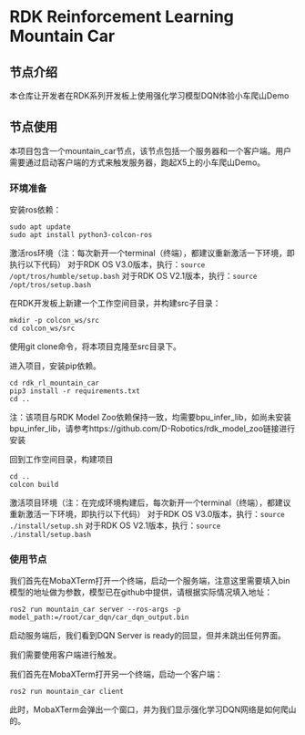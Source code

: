 # RDK Reinforcement Learning Mountain Car

## 节点介绍

本仓库让开发者在RDK系列开发板上使用强化学习模型DQN体验小车爬山Demo

## 节点使用

本项目包含一个mountain_car节点，该节点包括一个服务器和一个客户端。用户需要通过启动客户端的方式来触发服务器，跑起X5上的小车爬山Demo。

### 环境准备

安装ros依赖：
```
sudo apt update
sudo apt install python3-colcon-ros
```

激活ros环境（注：每次新开一个terminal（终端），都建议重新激活一下环境，即执行以下代码）
对于RDK OS V3.0版本，执行：`source /opt/tros/humble/setup.bash`
对于RDK OS V2.1版本，执行：`source /opt/tros/setup.bash`

在RDK开发板上新建一个工作空间目录，并构建src子目录：

```
mkdir -p colcon_ws/src
cd colcon_ws/src
```

使用git clone命令，将本项目克隆至src目录下。

进入项目，安装pip依赖。
```
cd rdk_rl_mountain_car
pip3 install -r requirements.txt
cd ..
```
注：该项目与RDK Model Zoo依赖保持一致，均需要bpu_infer_lib，如尚未安装bpu_infer_lib，请参考https://github.com/D-Robotics/rdk_model_zoo链接进行安装

回到工作空间目录，构建项目

```
cd ..
colcon build
```


激活项目环境（注：在完成环境构建后，每次新开一个terminal（终端），都建议重新激活一下环境，即执行以下代码）
对于RDK OS V3.0版本，执行：`source ./install/setup.sh`
对于RDK OS V2.1版本，执行：`source ./install/setup.bash`


### 使用节点

我们首先在MobaXTerm打开一个终端，启动一个服务端，注意这里需要填入bin模型的地址做为参数，模型已在github中提供，请根据实际情况填入地址：

```
ros2 run mountain_car server --ros-args -p model_path:=/root/car_dqn/car_dqn_output.bin
```

启动服务端后，我们看到DQN Server is ready的回显，但并未跳出任何界面。

我们需要使用客户端进行触发。

我们首先在MobaXTerm打开另一个终端，启动一个客户端：

```
ros2 run mountain_car client
```

此时，MobaXTerm会弹出一个窗口，并为我们显示强化学习DQN网络是如何爬山的。